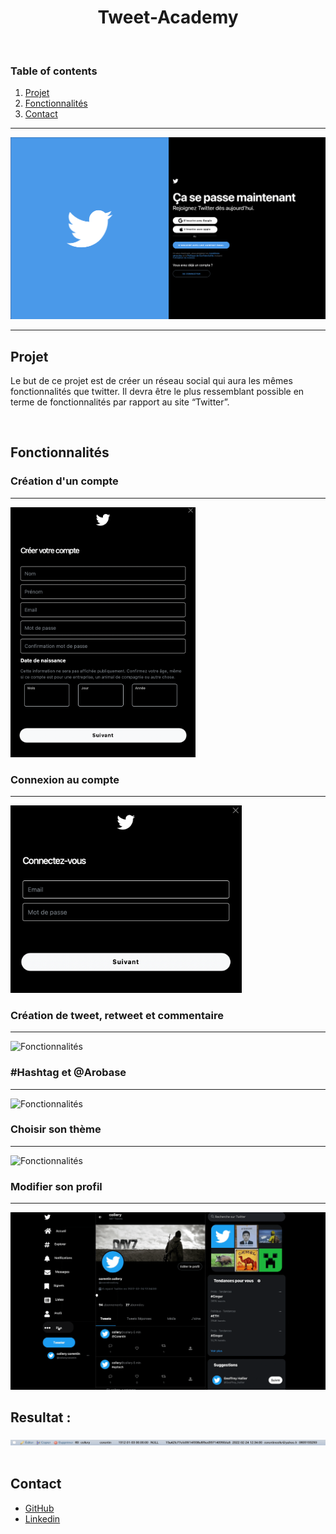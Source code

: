 <h1 align="center"> Tweet-Academy</h1>

<br>


### Table of contents

1. [Projet](#Projet)
2. [Fonctionnalités](#Fonctionnalités)
3. [Contact](#Contact)

***
![Alt text](README_img/login.png?raw=true "Title")
***

## Projet

 <p> Le but de ce projet est de créer un réseau social qui aura les mêmes fonctionnalités que twitter. Il devra être le plus ressemblant possible en terme de fonctionnalités par rapport au site “Twitter”.</p>

<br>

## Fonctionnalités
<h3>Création d'un compte</h3>

***

<img src="README_img/register.png" width="auto" height="400">

<h3>Connexion au compte</h3>

***

<img src="README_img/connexion.png" width="auto" height="300">

<h3>Création de tweet, retweet et commentaire</h3>

***

![Fonctionnalités](README_img/tweet.gif)

<h3>#Hashtag et @Arobase</h3>

***

![Fonctionnalités](README_img/hashtag.gif)

<h3>Choisir son thème</h3>

***

![Fonctionnalités](README_img/theme_color.gif)

<h3>Modifier son profil</h3>
    
***

![Fonctionnalités](README_img/profil.gif)

## Resultat :

<img src="README_img/resultat_num.png">

<br>
<br>



## Contact

<ul>
    <li><a href="https://github.com/ColleryCorentin">GitHub</a></li>
    <li><a href="https://www.linkedin.com/in/collerycorentin">Linkedin</a></li>
</ul>